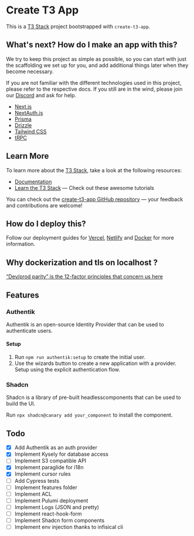 # Create T3 App

This is a [T3 Stack](https://create.t3.gg/) project bootstrapped with `create-t3-app`.

## What's next? How do I make an app with this?

We try to keep this project as simple as possible, so you can start with just the scaffolding we set up for you, and add additional things later when they become necessary.

If you are not familiar with the different technologies used in this project, please refer to the respective docs. If you still are in the wind, please join our [Discord](https://t3.gg/discord) and ask for help.

- [Next.js](https://nextjs.org)
- [NextAuth.js](https://next-auth.js.org)
- [Prisma](https://prisma.io)
- [Drizzle](https://orm.drizzle.team)
- [Tailwind CSS](https://tailwindcss.com)
- [tRPC](https://trpc.io)

## Learn More

To learn more about the [T3 Stack](https://create.t3.gg/), take a look at the following resources:

- [Documentation](https://create.t3.gg/)
- [Learn the T3 Stack](https://create.t3.gg/en/faq#what-learning-resources-are-currently-available) — Check out these awesome tutorials

You can check out the [create-t3-app GitHub repository](https://github.com/t3-oss/create-t3-app) — your feedback and contributions are welcome!

## How do I deploy this?

Follow our deployment guides for [Vercel](https://create.t3.gg/en/deployment/vercel), [Netlify](https://create.t3.gg/en/deployment/netlify) and [Docker](https://create.t3.gg/en/deployment/docker) for more information.

## Why dockerization and tls on localhost ?

[“Dev/prod parity” is the 12-factor principles that concern us here](https://12factor.net/dev-prod-parity)

## Features

### Authentik

Authentik is an open-source Identity Provider that can be used to authenticate users.

#### Setup

1. Run `npm run authentik:setup` to create the initial user.
2. Use the wizards button to create a new application with a provider. Setup using the explicit authentication flow.

### Shadcn

Shadcn is a library of pre-built headlesscomponents that can be used to build the UI.

Run `npx shadcn@canary add your_component` to install the component.

## Todo

- [x] Add Authentik as an auth provider
- [x] Implement Kysely for database access
- [ ] Implement S3 compatible API
- [x] Implement paraglide for i18n
- [x] Implement cursor rules
- [ ] Add Cypress tests
- [ ] Implement features folder
- [ ] Implement ACL
- [ ] Implement Pulumi deployment
- [ ] Implement Logs (JSON and pretty)
- [ ] Implement react-hook-form
- [ ] Implement Shadcn form components
- [ ] Implement env injection thanks to infisical cli